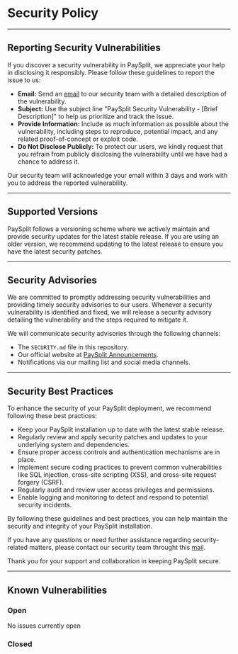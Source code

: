 # Security Policy

---

## Reporting Security Vulnerabilities

If you discover a security vulnerability in PaySplit, we appreciate your help in disclosing it responsibly. Please follow these guidelines to report the issue to us:

- **Email:** Send an [email](mailto:jesulayomy@gmail.com) to our security team with a detailed description of the vulnerability.
- **Subject:** Use the subject line "PaySplit Security Vulnerability - [Brief Description]" to help us prioritize and track the issue.
- **Provide Information:** Include as much information as possible about the vulnerability, including steps to reproduce, potential impact, and any related proof-of-concept or exploit code.
- **Do Not Disclose Publicly:** To protect our users, we kindly request that you refrain from publicly disclosing the vulnerability until we have had a chance to address it.

Our security team will acknowledge your email within 3 days and work with you to address the reported vulnerability.

---

## Supported Versions

PaySplit follows a versioning scheme where we actively maintain and provide security updates for the latest stable release. If you are using an older version, we recommend updating to the latest release to ensure you have the latest security patches.

---

## Security Advisories

We are committed to promptly addressing security vulnerabilities and providing timely security advisories to our users. Whenever a security vulnerability is identified and fixed, we will release a security advisory detailing the vulnerability and the steps required to mitigate it.

We will communicate security advisories through the following channels:

- The `SECURITY.md` file in this repository.
- Our official website at [PaySplit Announcements](https://paysplit.jesulayomi.tech).
- Notifications via our mailing list and social media channels.

---

## Security Best Practices

To enhance the security of your PaySplit deployment, we recommend following these best practices:

- Keep your PaySplit installation up to date with the latest stable release.
- Regularly review and apply security patches and updates to your underlying system and dependencies.
- Ensure proper access controls and authentication mechanisms are in place.
- Implement secure coding practices to prevent common vulnerabilities like SQL injection, cross-site scripting (XSS), and cross-site request forgery (CSRF).
- Regularly audit and review user access privileges and permissions.
- Enable logging and monitoring to detect and respond to potential security incidents.

By following these guidelines and best practices, you can help maintain the security and integrity of your PaySplit installation.

If you have any questions or need further assistance regarding security-related matters, please contact our security team throught this [mail](mailto:jesulayomy@gmail.com).

Thank you for your support and collaboration in keeping PaySplit secure.

---

## Known Vulnerabilities

### Open

No issues currently open

### Closed
